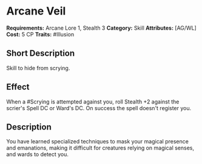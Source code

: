 # Arcane Veil

**Requirements:** Arcane Lore 1, Stealth 3
**Category:** Skill
**Attributes:** [AG/WL]
**Cost:** 5 CP
**Traits:** #Illusion

## Short Description
Skill to hide from scrying.

## Effect
When a #Scrying is attempted against you, roll Stealth +2 against the scrier's Spell DC or Ward's DC. On success the spell doesn't register you.

## Description
You have learned specialized techniques to mask your magical presence and emanations, making it difficult for creatures relying on magical senses, and wards to detect you.
